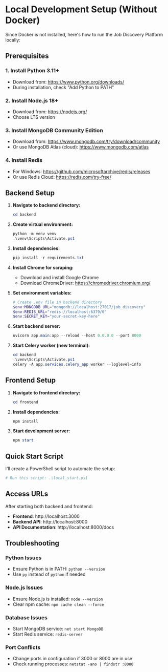 # Local Development Setup (Without Docker)

Since Docker is not installed, here's how to run the Job Discovery Platform locally:

## Prerequisites

### 1. Install Python 3.11+
- Download from: https://www.python.org/downloads/
- During installation, check "Add Python to PATH"

### 2. Install Node.js 18+
- Download from: https://nodejs.org/
- Choose LTS version

### 3. Install MongoDB Community Edition
- Download from: https://www.mongodb.com/try/download/community
- Or use MongoDB Atlas (cloud): https://www.mongodb.com/atlas

### 4. Install Redis
- For Windows: https://github.com/microsoftarchive/redis/releases
- Or use Redis Cloud: https://redis.com/try-free/

## Backend Setup

1. **Navigate to backend directory:**
   ```powershell
   cd backend
   ```

2. **Create virtual environment:**
   ```powershell
   python -m venv venv
   .\venv\Scripts\Activate.ps1
   ```

3. **Install dependencies:**
   ```powershell
   pip install -r requirements.txt
   ```

4. **Install Chrome for scraping:**
   - Download and install Google Chrome
   - Download ChromeDriver: https://chromedriver.chromium.org/

5. **Set environment variables:**
   ```powershell
   # Create .env file in backend directory
   $env:MONGODB_URL="mongodb://localhost:27017/job_discovery"
   $env:REDIS_URL="redis://localhost:6379/0"
   $env:SECRET_KEY="your-secret-key-here"
   ```

6. **Start backend server:**
   ```powershell
   uvicorn app.main:app --reload --host 0.0.0.0 --port 8000
   ```

7. **Start Celery worker (new terminal):**
   ```powershell
   cd backend
   .\venv\Scripts\Activate.ps1
   celery -A app.services.celery_app worker --loglevel=info
   ```

## Frontend Setup

1. **Navigate to frontend directory:**
   ```powershell
   cd frontend
   ```

2. **Install dependencies:**
   ```powershell
   npm install
   ```

3. **Start development server:**
   ```powershell
   npm start
   ```

## Quick Start Script

I'll create a PowerShell script to automate the setup:

```powershell
# Run this script: .\local_start.ps1
```

## Access URLs

After starting both backend and frontend:
- **Frontend**: http://localhost:3000
- **Backend API**: http://localhost:8000
- **API Documentation**: http://localhost:8000/docs

## Troubleshooting

### Python Issues
- Ensure Python is in PATH: `python --version`
- Use `py` instead of `python` if needed

### Node.js Issues
- Ensure Node.js is installed: `node --version`
- Clear npm cache: `npm cache clean --force`

### Database Issues
- Start MongoDB service: `net start MongoDB`
- Start Redis service: `redis-server`

### Port Conflicts
- Change ports in configuration if 3000 or 8000 are in use
- Check running processes: `netstat -ano | findstr :8000`

